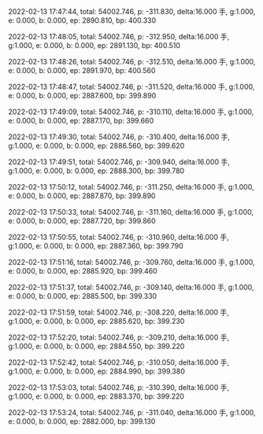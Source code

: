 2022-02-13 17:47:44, total: 54002.746, p: -311.830, delta:16.000 手, g:1.000, e: 0.000, b: 0.000, ep: 2890.810, bp: 400.330

2022-02-13 17:48:05, total: 54002.746, p: -312.950, delta:16.000 手, g:1.000, e: 0.000, b: 0.000, ep: 2891.130, bp: 400.510

2022-02-13 17:48:26, total: 54002.746, p: -312.510, delta:16.000 手, g:1.000, e: 0.000, b: 0.000, ep: 2891.970, bp: 400.560

2022-02-13 17:48:47, total: 54002.746, p: -311.520, delta:16.000 手, g:1.000, e: 0.000, b: 0.000, ep: 2887.600, bp: 399.890

2022-02-13 17:49:09, total: 54002.746, p: -310.110, delta:16.000 手, g:1.000, e: 0.000, b: 0.000, ep: 2887.170, bp: 399.660

2022-02-13 17:49:30, total: 54002.746, p: -310.400, delta:16.000 手, g:1.000, e: 0.000, b: 0.000, ep: 2886.560, bp: 399.620

2022-02-13 17:49:51, total: 54002.746, p: -309.940, delta:16.000 手, g:1.000, e: 0.000, b: 0.000, ep: 2888.300, bp: 399.780

2022-02-13 17:50:12, total: 54002.746, p: -311.250, delta:16.000 手, g:1.000, e: 0.000, b: 0.000, ep: 2887.870, bp: 399.890

2022-02-13 17:50:33, total: 54002.746, p: -311.160, delta:16.000 手, g:1.000, e: 0.000, b: 0.000, ep: 2887.720, bp: 399.860

2022-02-13 17:50:55, total: 54002.746, p: -310.960, delta:16.000 手, g:1.000, e: 0.000, b: 0.000, ep: 2887.360, bp: 399.790

2022-02-13 17:51:16, total: 54002.746, p: -309.760, delta:16.000 手, g:1.000, e: 0.000, b: 0.000, ep: 2885.920, bp: 399.460

2022-02-13 17:51:37, total: 54002.746, p: -309.140, delta:16.000 手, g:1.000, e: 0.000, b: 0.000, ep: 2885.500, bp: 399.330

2022-02-13 17:51:59, total: 54002.746, p: -308.220, delta:16.000 手, g:1.000, e: 0.000, b: 0.000, ep: 2885.620, bp: 399.230

2022-02-13 17:52:20, total: 54002.746, p: -309.210, delta:16.000 手, g:1.000, e: 0.000, b: 0.000, ep: 2884.550, bp: 399.220

2022-02-13 17:52:42, total: 54002.746, p: -310.050, delta:16.000 手, g:1.000, e: 0.000, b: 0.000, ep: 2884.990, bp: 399.380

2022-02-13 17:53:03, total: 54002.746, p: -310.390, delta:16.000 手, g:1.000, e: 0.000, b: 0.000, ep: 2883.370, bp: 399.220

2022-02-13 17:53:24, total: 54002.746, p: -311.040, delta:16.000 手, g:1.000, e: 0.000, b: 0.000, ep: 2882.000, bp: 399.130